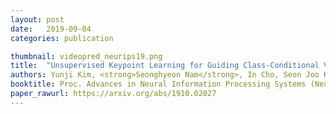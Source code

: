 ```yaml
---
layout: post
date:   2019-09-04
categories: publication

thumbnail: videopred_neurips19.png
title:  "Unsupervised Keypoint Learning for Guiding Class-Conditional Video Prediction"
authors: Yunji Kim, <strong>Seonghyeon Nam</strong>, In Cho, Seon Joo Kim
booktitle: Proc. Advances in Neural Information Processing Systems (NeurIPS) 2019
paper_rawurl: https://arxiv.org/abs/1910.02027
---
```

